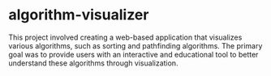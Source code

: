 # algorithm-visualizer
This project involved creating a web-based application that visualizes various algorithms, such as sorting and pathfinding algorithms. The primary goal was to provide users with an interactive and educational tool to better understand these algorithms through visualization.
